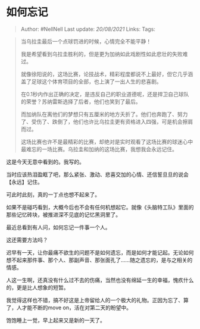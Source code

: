 # 如何忘记

> Author: #NellNell 
Last update: *20/08/2021* 
Links:
Tags: 

> 当乌拉圭最后一个点球罚进的时候，心情完全不能平静！  
>   
>   
> 我是希望看到乌拉圭胜利的，但是更为加纳如此戏剧性如此悲壮的失败难过。  
>   
> 就像徐阳说的，这场比赛，论技战术，精彩程度都说不上最好，但它几乎涵盖了足球这个体育项目的全部，也上演了一出人生的悲喜剧。  
>   
> 在0.1秒内作出正确的决定，是违反自己的职业道德呢，还是捍卫自己球队的荣誉？苏纳雷斯选择了后者，他们也笑到了最后。  
>   
> 而加纳队在离他们的梦想只有五厘米的地方夭折了。他们也奔跑了、努力了、受伤了、跌倒了，他们也许比乌拉圭更有资格进入四强，可是机会擦肩而过。  
>   
> 这场比赛也许不是最精彩的比赛，却绝对是实时观看了这场比赛的球迷心中最难忘的一场比赛。乌拉圭和加纳的这场比赛，我想我会永远记住。

这是今天无意中看到的。我写的。

当时应该热泪盈眶了吧，那么紧张、激动、悲喜交加的心情、还信誓旦旦的说会【永远】记住。

可此时此刻，真的一丁点也想不起来了。

如果不是碰巧看到，大概今后也不会有任何机想起它。就像《头脑特工队》里面的那些记忆砖块，被推进深不见底的记忆黑洞里了。

最近总看到有人问，如何忘记一件事一个人。

这还需要方法吗？

迟早有一天，让你最痛不欲生的问题不是如何遗忘，而是如何才能记起。无论如何想不起来那件事、那个人、那副声音、那张面孔了……随之遗忘的，是与之相关的情感。

人这一生啊，还真没有什么过不去的伤痛，当然也没有绵延一生的幸福，愧疚什么的，更是比人想象的短暂。

我觉得这样也不错，搞不好这是上帝留给人的一个极大的礼物。正因为忘了、算了，人才能不断的move on，活在对第二天的盼望中。

饱饱睡上一觉，早上起来又是新的一天了。